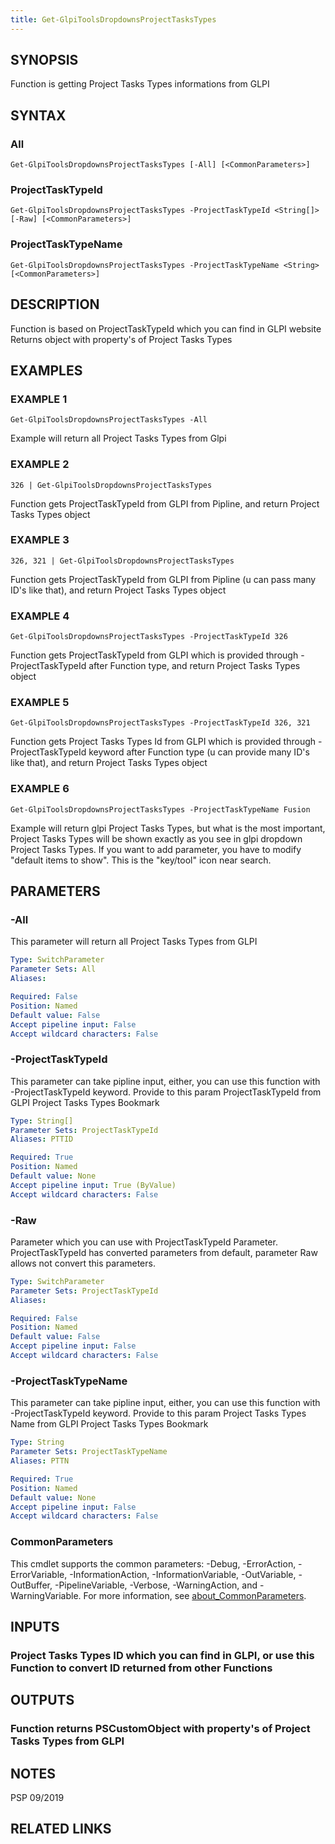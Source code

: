 ```yaml
---
title: Get-GlpiToolsDropdownsProjectTasksTypes
---
```


## SYNOPSIS
Function is getting Project Tasks Types informations from GLPI

## SYNTAX

### All
```
Get-GlpiToolsDropdownsProjectTasksTypes [-All] [<CommonParameters>]
```

### ProjectTaskTypeId
```
Get-GlpiToolsDropdownsProjectTasksTypes -ProjectTaskTypeId <String[]> [-Raw] [<CommonParameters>]
```

### ProjectTaskTypeName
```
Get-GlpiToolsDropdownsProjectTasksTypes -ProjectTaskTypeName <String> [<CommonParameters>]
```

## DESCRIPTION
Function is based on ProjectTaskTypeId which you can find in GLPI website
Returns object with property's of Project Tasks Types

## EXAMPLES

### EXAMPLE 1
```
Get-GlpiToolsDropdownsProjectTasksTypes -All
```

Example will return all Project Tasks Types from Glpi

### EXAMPLE 2
```
326 | Get-GlpiToolsDropdownsProjectTasksTypes
```

Function gets ProjectTaskTypeId from GLPI from Pipline, and return Project Tasks Types object

### EXAMPLE 3
```
326, 321 | Get-GlpiToolsDropdownsProjectTasksTypes
```

Function gets ProjectTaskTypeId from GLPI from Pipline (u can pass many ID's like that), and return Project Tasks Types object

### EXAMPLE 4
```
Get-GlpiToolsDropdownsProjectTasksTypes -ProjectTaskTypeId 326
```

Function gets ProjectTaskTypeId from GLPI which is provided through -ProjectTaskTypeId after Function type, and return Project Tasks Types object

### EXAMPLE 5
```
Get-GlpiToolsDropdownsProjectTasksTypes -ProjectTaskTypeId 326, 321
```

Function gets Project Tasks Types Id from GLPI which is provided through -ProjectTaskTypeId keyword after Function type (u can provide many ID's like that), and return Project Tasks Types object

### EXAMPLE 6
```
Get-GlpiToolsDropdownsProjectTasksTypes -ProjectTaskTypeName Fusion
```

Example will return glpi Project Tasks Types, but what is the most important, Project Tasks Types will be shown exactly as you see in glpi dropdown Project Tasks Types.
If you want to add parameter, you have to modify "default items to show".
This is the "key/tool" icon near search.

## PARAMETERS

### -All
This parameter will return all Project Tasks Types from GLPI

```yaml
Type: SwitchParameter
Parameter Sets: All
Aliases:

Required: False
Position: Named
Default value: False
Accept pipeline input: False
Accept wildcard characters: False
```

### -ProjectTaskTypeId
This parameter can take pipline input, either, you can use this function with -ProjectTaskTypeId keyword.
Provide to this param ProjectTaskTypeId from GLPI Project Tasks Types Bookmark

```yaml
Type: String[]
Parameter Sets: ProjectTaskTypeId
Aliases: PTTID

Required: True
Position: Named
Default value: None
Accept pipeline input: True (ByValue)
Accept wildcard characters: False
```

### -Raw
Parameter which you can use with ProjectTaskTypeId Parameter.
ProjectTaskTypeId has converted parameters from default, parameter Raw allows not convert this parameters.

```yaml
Type: SwitchParameter
Parameter Sets: ProjectTaskTypeId
Aliases:

Required: False
Position: Named
Default value: False
Accept pipeline input: False
Accept wildcard characters: False
```

### -ProjectTaskTypeName
This parameter can take pipline input, either, you can use this function with -ProjectTaskTypeId keyword.
Provide to this param Project Tasks Types Name from GLPI Project Tasks Types Bookmark

```yaml
Type: String
Parameter Sets: ProjectTaskTypeName
Aliases: PTTN

Required: True
Position: Named
Default value: None
Accept pipeline input: False
Accept wildcard characters: False
```

### CommonParameters
This cmdlet supports the common parameters: -Debug, -ErrorAction, -ErrorVariable, -InformationAction, -InformationVariable, -OutVariable, -OutBuffer, -PipelineVariable, -Verbose, -WarningAction, and -WarningVariable. For more information, see [about_CommonParameters](http://go.microsoft.com/fwlink/?LinkID=113216).

## INPUTS

### Project Tasks Types ID which you can find in GLPI, or use this Function to convert ID returned from other Functions
## OUTPUTS

### Function returns PSCustomObject with property's of Project Tasks Types from GLPI
## NOTES
PSP 09/2019

## RELATED LINKS
